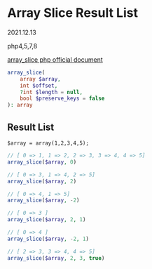 # Array Slice Result List

2021.12.13

php4,5,7,8

[array_slice php official document](https://www.php.net/manual/ja/function.array-slice.php)

```php
array_slice(
    array $array,
    int $offset,
    ?int $length = null,
    bool $preserve_keys = false
): array
```

## Result List

```
$array = array(1,2,3,4,5);
```

```php
// [ 0 => 1, 1 => 2, 2 => 3, 3 => 4, 4 => 5]
array_slice($array, 0)
```

```php
// [ 0 => 3, 1 => 4, 2 => 5]
array_slice($array, 2)
```

```php
// [ 0 => 4, 1 => 5]
array_slice($array, -2)
```

```php
// [ 0 => 3 ]
array_slice($array, 2, 1)
```

```php
// [ 0 => 4 ]
array_slice($array, -2, 1)
```

```php
// [ 2 => 3, 3 => 4, 4 => 5]
array_slice($array, 2, 3, true)
```